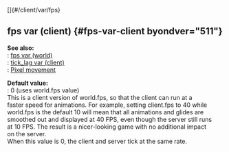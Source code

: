 []{#/client/var/fps}    
## fps var (client) {#fps-var-client byondver="511"}    
**See also:**    
:   [fps var (world)](/ref/world/var/fps/fps.md)    
:   [tick_lag var (client)](/ref/client/var/tick_lag/tick_lag.md)    
:   [Pixel movement](/ref/%7Bnotes%7D/pixel-movement/pixel-movement.md)    
<!-- -->    
**Default value:**    
:   0 (uses world.fps value)    
This is a client version of world.fps, so that the client can run at a    
faster speed for animations. For example, setting client.fps to 40 while    
world.fps is the default 10 will mean that all animations and glides are    
smoothed out and displayed at 40 FPS, even though the server still runs    
at 10 FPS. The result is a nicer-looking game with no additional impact    
on the server.    
When this value is 0, the client and server tick at the same rate.  